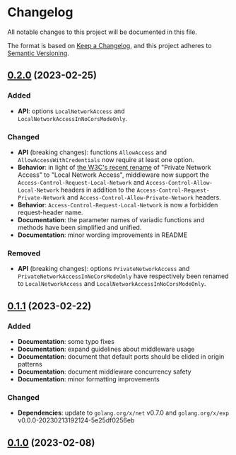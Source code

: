 # Changelog

All notable changes to this project will be documented in this file.

The format is based on [Keep a Changelog](https://keepachangelog.com/en/1.0.0/),
and this project adheres to [Semantic Versioning](https://semver.org/spec/v2.0.0.html).

## [0.2.0] (2023-02-25)

### Added

- **API**: options `LocalNetworkAccess` and
  `LocalNetworkAccessInNoCorsModeOnly`.

### Changed

- **API** (breaking changes):
  functions `AllowAccess` and `AllowAccessWithCredentials`
  now require at least one option.
- **Behavior**: in light of [the W3C's recent rename][pna-rename]
  of "Private Network Access" to "Local Network Access",
  middleware now support
  the `Access-Control-Request-Local-Network`
  and `Access-Control-Allow-Local-Network` headers
  in addition to
  the `Access-Control-Request-Private-Network`
  and `Access-Control-Allow-Private-Network` headers.
- **Behavior**: `Access-Control-Request-Local-Network`
  is now a forbidden request-header name.
- **Documentation**: the parameter names of variadic functions and methods
  have been simplified and unified.
- **Documentation**: minor wording improvements in README

### Removed

- **API** (breaking changes):
  options `PrivateNetworkAccess` and `PrivateNetworkAccessInNoCorsModeOnly`
  have respectively been renamed to
  `LocalNetworkAccess` and `LocalNetworkAccessInNoCorsModeOnly`.

## [0.1.1] (2023-02-22)

### Added

- **Documentation**: some typo fixes
- **Documentation**: expand guidelines about middleware usage
- **Documentation**: document that default ports should be elided
  in origin patterns
- **Documentation**: document middleware concurrency safety
- **Documentation**: minor formatting improvements

### Changed

- **Dependencies**: update to `golang.org/x/net` v0.7.0
  and `golang.org/x/exp` v0.0.0-20230213192124-5e25df0256eb

## [0.1.0] (2023-02-08)

[0.2.0]: https://github.com/jub0bs/fcors/compare/v0.1.1...v0.2.0
[0.1.1]: https://github.com/jub0bs/fcors/compare/v0.1.0...v0.1.1
[0.1.0]: https://github.com/jub0bs/fcors/releases/tag/v0.1.0

[pna-rename]: https://github.com/WICG/local-network-access/issues/91
